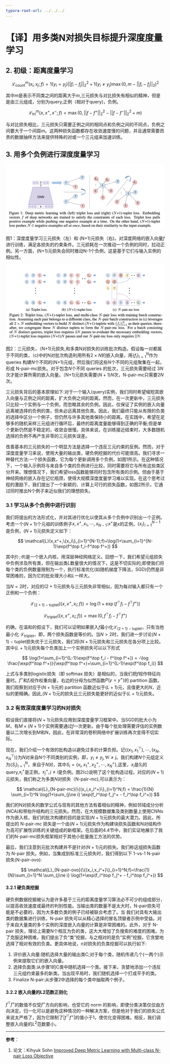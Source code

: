```yaml
---
typora-root-url: ../../../
---
```


# 【译】用多类N对损失目标提升深度度量学习

## 2. 初级：距离度量学习

$$ 
\mathcal{L}_{\mathrm{count}}^m (x_i,x_j;f) = 1\{y_i=y_j\} ||f_i-f_j||_2^2 + 1\{y_i \ne y_j\} \max(0,m-||f_i-f_j||_2)^2
$$

其中$m$是表示不同类之间的距离大于$m$,三元损失与对比损失有相似的精神，但是是由三元组成，分别为query,正例（相对于query)，负例。

$$
\mathcal{L}_{\mathrm{tri}}^m(x,x^+,x^-;f) = \max(0,||f-f^+||_2^2-||f-f^-||_2^2+m)
$$

与对比损失相比，三元损失只需要正例之间的相同点和负例之间的不同点，负例之间要大于一个间距$m$。这两种损失函数都存在收敛速度慢的问题，并且通常需要昂贵的数据抽样方法来提供特殊的对或一个三元组来加速训练。

## 3. 用多个负例进行深度度量学习

![图1](/assets/images/计算机视觉/用多类N对损失目标提升深度度量学习/fig1.png)

图1：深度度量学习三元损失（左）和 (N+1)元损失（右)。对深度网络的嵌入向量$f$进行训练，满足各损失的约束条件。三元损耗在一次推动一个负例的同时，拉动正例。另一方面，(N+1)元损失会同时推动N-1个负例，这是基于它们与输入实例的相似性。


![图2](/assets/images/计算机视觉/用多类N对损失目标提升深度度量学习/fig2.png)

图2：三元损失，（N+1)元损失,和多类N对损失的训练批次构造。假设每一对都属于不同的类，（c)中的N对批次构造利用所有$2\times N$的嵌入向量，用$\{f_i\}_{i=1}^N$作为 queries 构建$N$个不同的(N+1)元组，然后我们将这些$N$个不同的元组聚集在一起，形成 N-pair-mc损失。对于包含$N$个不同 queries 的批次，三元损失需要经过 $3N$次才能计算所需的嵌入向量。（N+1)元损失需要$(N+1)N$次，N-pair-mc只需要$2N$次。

三元损失背后的基本原理如下:对于一个输入(query)实例，我们同时希望缩短其嵌入向量与正例之间的距离，扩大负例之间的距离。然而，在一次更新中，三元损失只比较一个实例与一个负例，而忽略其余的负例。因此，仅保证了实例的嵌入向量远离被选择的负例的类，但未必远离其他负类。因此，我们最终只能从有限的负类的选择中区分一个例子，但仍然与许多其他类保持小的距离。在实践中，希望在足够多的随机采样三元组进行循环后，最终的距离度量能够得到正确的平衡;但是单个更新仍然是不稳定的，收敛会很慢。具体来说，在训练接近结束时，大多数随机选择的负例不再产生非零的三元损失误差。

改善基本的三元损失的一个明显方法是选择一个违反三元约束的反例。然而，对于深度度量学习来说，使用大量的输出类，硬负例挖掘的代价可能很高。我们寻求一种替代方法:一个损失函数，它为每个更新调用多个负例，如图1所示。在这种情况下，一个输入示例将与来自多个类的负例进行比较，同时需要将它与所有这些类区分开来。理想情况下，我们希望loss函数能够同时包含所有类的示例。但由于基于神经网络的嵌入存在记忆瓶颈，使得大规模深度度量学习难以实现。在这个思考过程的激励下，我们提出了一个新颖的、计算上可行的损失函数，如图2所示，它通过同时推出N个例子来近似我们的理想损失。

### 3.1 学习从多个负例中进行识别

我们将提出的方法形式化，并对其进行优化以使其从多个负例中识别出一个正例。考虑一个$(N+1)$个元祖的训练例子${x,x^+,x_1,\cdots,x_{N-1}}$:$x^+$是$x$的正例，$\{x_i\}_{i=1}^{N-1}$是负例，$(N+1)$元损失定义如下：

$$
\mathcal{L}(x,x^+,\{x_i\}_{i=1}^{N-1};f)=\log(1+\sum_{i=1}^{N-1}\exp(f^\top f_i-f^\top f^+))
$$

其中$f(\cdot;\theta)$是一个嵌入内核，用深层神经网络定义。回想一下，我们希望元组损失中负例涉及所有类，但在输出类$L$数量很大的情况下，这是不切实际的;即使我们将每个类的负例数量限制为一个，执行标准优化(如随机梯度下降法，SGD)仍然是非常困难的，因为它的批处理大小和$L$一样大。

当$N=2$时，对应的$(2+1)$元损失与三元损失非常相似，因为每对输入都只有一个正例和一个负例：

$$ 
\mathcal{L}_{(2+1)-\mathrm{tuplet}}(\{x,x^+,x_i;f\}) = \log(1+\exp(f^\top f_i-f^\top f^+)) 
$$

$$ 
\mathcal{L}_{\mathrm{triplet}}(\{x,x^+,x_i;f\}) = \max(0,f^\top f_i-f^\top f^+) 
$$

的确，在温和的假设下，我们可以证明如果嵌入$f$最小化$\mathcal{L}_{(2+1)-\mathrm{tuplet}}$，只有当他最小化 $\mathcal{L}_{\mathrm{triplet}}$，即，两个损失函数是等价的。当$N>2$时，我们进一步讨论$(N+1)-\mathrm{tuplet}$损失优于三元损失，我们将$(N+1)$元损失和三元损失在各分项上比较。其中$(L+1)$元损失每个负类加上一个实例损失可以以下形式

$$
\log(1+\sum_{i=1}^{L-1}\exp(f^\top f_i - f^\top f^+)) = -\log \frac{\exp(f^\top f^+)}{\exp(f^\top f^+)+\sum_{i=1}^{L-1}\exp(f^\top f_i)}
$$

上式与多类别logistic损失（即 softmax 损失）是相似的，当我们把$f$视作特征向量时。$f^+$和$f_i$视作权重向量，右边的分母为似然函数$P(y=y^+)$的 partition 函数。我们观察到对应于$(N+1)$元的 partition 函数近似于$(L+1)$元，且值更大的$N$，近似的更精确。因此,$(N+1)$元的损失比三元损失能更好的近似于$(L+1)$元损失。

### 3.2 有效深度度量学习的N对损失

假设我们直接将$(N+1)$元损失应用到深度度量学习框架中。当SGD的批大小为$M$，有$M\times (N+1)$个实例需要通过$f$一次更新。由于每个批处理需要评估的实例数量以二次增长到M和N，因此，在非常深的卷积网络中扩展训练再次变得不切实际。

现在，我们介绍一个有效的批构造以避免过多的计算负担。记$\{(x_1,x_1^\top),\cdots,(x_N,x_N^\top)\}$为$N$对来自$N$个不同类别的实例，即，$y_i\ne y_j,\forall i\ne j$。我们构建$N$个元组定义为$\{S_i\}_{i=1}^N$，来自于$N$对，其中$S_i=\{x_i,x_1^+,x_2^+,\cdots,x_N^+\}$,这里，$x_i$是$S_i$的 query,$x_i^+$是正例，$x_j^+,j\ne i$是负例。图2(c)说明了这个批构造过程。对应的$(N+1)$元损失，我们称之为多类$N$对损失（N-pair-mc),可以表示为：

$$
\mathcal{L}_{N-pair-mc}(\{(x_i,x_i^+)\}_{i=1}^N;f) = \frac{1}{N} \sum_{i=1}^N \log(1+\sum_{j\ne i} \exp(f_i^\top f_j^+ - f_i^\top f_i^+))
$$

我们的N对损失的数学公式与现有的其他方法有着相似的精神，例如邻域成分分析(NCA)和带抬升结构的三元损失。然而，在大规模数据集及类别数量上使用CNNs作为嵌入核，我们的批次构建的目的是实现$(N+1)$元损失的最大潜力。因此，所提出的 N-pair-mc 损失是一个由$(N+1)$元损失作为构建块损失函数和N对结构作为高可扩展性训练的关键组成的新框架。在后面的4.4节中，我们实证地展示了我们的N-pair-mc损失框架相对于其他小批量施工方法的优势。

最后，我们注意到元批次构建并不是针对$(N+1)$元的损失。我们称这组损失函数为 N-pair 损失。例如，当集成到标准三元损失时，我们得到以下 1-vs-1 N-pair 损失(N-pair-ovo):

$$
\mathcal{L}_{N-pair-ovo}(\{(x_i,x_i^+)\}_{i=1}^N;f)=\frac{1}{N}\sum_{i=1}^N \sum_{j\ne i} \log(1+\exp(f_i^\top f_j^+ - f_i^\top f_i^+))
$$

#### 3.2.1 硬负类挖掘

硬负例数据挖掘被认为是许多基于三元的距离度量学习算法必不可少的组成部分，以提高收敛速度或最终的判别性能。当输出类的数量不是太大时，N-pair损失可能是不必要的，因为大多数负类的例子已经被联合考虑了。当
我们对具有大输出类的数据集进行训练，N-pair 损失可以从精心选择的冒名顶替者示例中受益。对于来自大量类的多个实例的深度嵌入向量的计算是非常困难的。此外，对于 N-pair 损失，理论上需要N个相互为负的类，这大大增加了负搜索的难度的困难。为了克服这种困难，我们提出了负“类”挖掘，与之相对的是负“实例”挖掘，它贪婪地选择了相对有效的负类。更具体地说，n对损失的负类挖掘可以执行如下:

1. 评价嵌入向量:随机选择大量的输出类C;对于每个类，随机传递几个(一两个)示例来提取它们的嵌入向量。
2. 选择负面类:从步骤1的C类中随机选择一个类。接下来，贪婪地添加一个违反三元组约束最多的新类。当出现平局时，我们随机选择一个打成平手的类。
3. Finalize N-pair:从步骤2中选择的每个类中抽取两个例子。

#### 3.2.2 嵌入向量的L2范数正则化

$f^\top f^+$的数值不仅受$f^+$方向的影响，也受它的 norm 的影响，即使分类决策仅仅由方向决定。归一化可以是避免这种情况的一种解决方案，但是他对于我们的损失公式来说太严格了，因为它限制了$|f^\top f^+|$的值小于1，使优化变得困难。相反，我们调整嵌入向量的$L^2$范数要小。

---
**参考**：
1. 论文：Kihyuk Sohn [Improved Deep Metric Learning with
Multi-class N-pair Loss Objective](http://www.nec-labs.com/uploads/images/Department-Images/MediaAnalytics/papers/nips16_npairmetriclearning.pdf)



